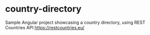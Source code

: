 # country-directory
Sample Angular project showcasing a country directory, using REST Countries API https://restcountries.eu/
